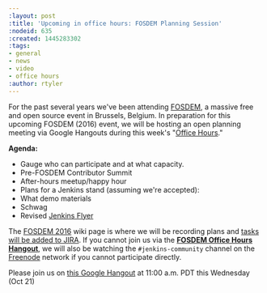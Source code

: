 ```yaml
---
:layout: post
:title: 'Upcoming in office hours: FOSDEM Planning Session'
:nodeid: 635
:created: 1445283302
:tags:
- general
- news
- video
- office hours
:author: rtyler
---
```

For the past several years we've been attending [FOSDEM](https://fosdem.org), a massive free and open source event in Brussels, Belgium. In preparation for this upcoming FOSDEM (2016) event, we will be hosting an open planning meeting via Google Hangouts during this week's "[Office Hours](https://wiki.jenkins.io/display/JENKINS/Office+Hours)."


**Agenda:**

* Gauge who can participate and at what capacity.
* Pre-FOSDEM Contributor Summit
* After-hours meetup/happy hour
* Plans for a Jenkins stand (assuming we're accepted):
 * What demo materials
 * Schwag
 * Revised [Jenkins Flyer](https://wiki.jenkins.io/display/JENKINS/Jenkins+Flyer)


The [FOSDEM 2016](https://wiki.jenkins.io/display/JENKINS/FOSDEM+2016) wiki page is where we will be recording plans and [tasks will be added to JIRA](https://issues.jenkins.io/secure/RapidBoard.jspa?rapidView=11). If you cannot join us via the **[FOSDEM Office Hours Hangout](https://hangouts.google.com/call/m5tymcvzqdudu7r7cvvylqn4hya)**, we will also be watching the `#jenkins-community` channel on the [Freenode](https://freenode.net) network if you cannot participate directly.


Please join us on [this Google Hangout](https://hangouts.google.com/call/m5tymcvzqdudu7r7cvvylqn4hya) at 11:00 a.m. PDT this Wednesday (Oct 21)

